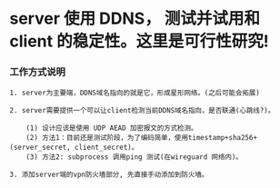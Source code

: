 # server 使用 DDNS， 测试并试用和 client 的稳定性。这里是可行性研究!


### 工作方式说明

```
1. server为主要端，DDNS域名指向的就是它，形成星形网络。(之后可能会拓展)

2. server需要提供一个可以让client检测当前DDNS域名指向，是否联通(心跳线?)。

    (1) 设计应该是使用 UDP AEAD 加密报文的方式检测。
    (2) 方法1：目前还是测试阶段，为了编码简单，使用timestamp+sha256+(server_secret, client_secret)。
    (3) 方法2: subprocess 调用ping 测试(在wireguard 网络内)。

3. 添加server端的vpn防火墙部分, 先直接手动添加到防火墙。
```